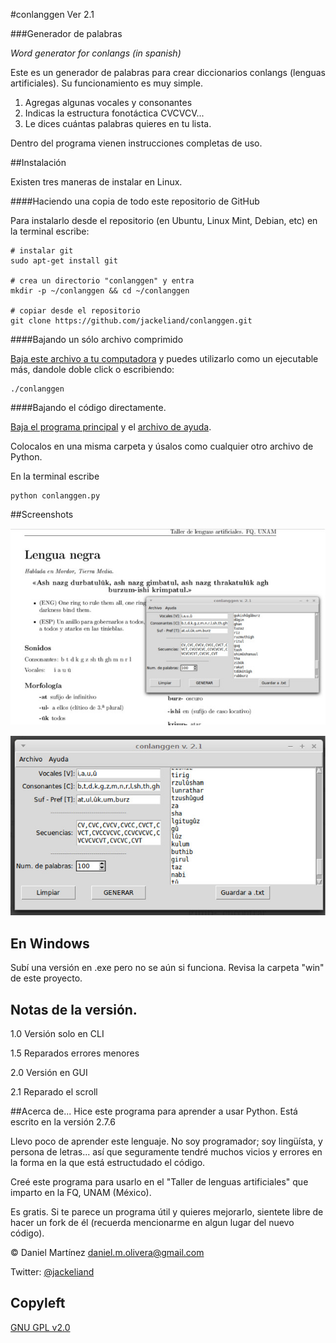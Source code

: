 #conlanggen Ver 2.1


###Generador de palabras


*Word generator for conlangs (in spanish)*

Este es un generador de palabras para crear diccionarios conlangs (lenguas artificiales).
Su funcionamiento es muy simple.

1. Agregas algunas vocales y consonantes
2. Indicas la estructura fonotáctica CVCVCV...
3. Le dices cuántas palabras quieres en tu lista.

Dentro del programa vienen instrucciones completas de uso.

##Instalación

Existen tres maneras de instalar en Linux.

####Haciendo una copia de todo este repositorio de GitHub

Para instalarlo desde el repositorio (en Ubuntu, Linux Mint, Debian, etc) en la terminal escribe:

    # instalar git
    sudo apt-get install git

    # crea un directorio "conlanggen" y entra
    mkdir -p ~/conlanggen && cd ~/conlanggen

    # copiar desde el repositorio
    git clone https://github.com/jackeliand/conlanggen.git

####Bajando un sólo archivo comprimido

[Baja este archivo a tu computadora](https://github.com/jackeliand/conlanggen/raw/master/conlanggen) y puedes utilizarlo como un ejecutable más, dandole doble click o escribiendo:

    ./conlanggen
    
####Bajando el código directamente.

[Baja el programa principal](https://github.com/jackeliand/conlanggen/raw/master/conlanggen.py) y el [archivo de ayuda](https://github.com/jackeliand/conlanggen/raw/master/info.py). 

Colocalos en una misma carpeta y úsalos como cualquier otro archivo de Python. 

En la terminal escribe

    python conlanggen.py
    
##Screenshots

![Lengua negra](/screenshots/01.jpg)

![conlanggen 2.1](/screenshots/02.jpg)


## En Windows

Subí una versión en .exe pero no se aún si funciona. Revisa la carpeta "win" de este proyecto.


## Notas de la versión.

1.0 Versión solo en CLI

1.5 Reparados errores menores

2.0 Versión en GUI

2.1 Reparado el scroll

##Acerca de...
Hice este programa para aprender a usar Python. 
Está escrito en la versión 2.7.6

Llevo poco de aprender este lenguaje. No soy programador; soy lingüísta, y persona de letras... así que seguramente tendré muchos vicios y errores en la forma en la que está estructudado el código.

Creé este programa para usarlo en el "Taller de lenguas artificiales" que imparto en la FQ, UNAM (México).

Es gratis.
Si te parece un programa útil y quieres mejorarlo, sientete libre de hacer un fork de él (recuerda mencionarme en algun lugar del nuevo código).

&copy; Daniel Martínez <daniel.m.olivera@gmail.com>

Twitter: [@jackeliand](http://twitter.com/JackEliand)

## Copyleft

[GNU GPL v2.0](http://www.gnu.org/licenses/gpl-2.0.txt)

